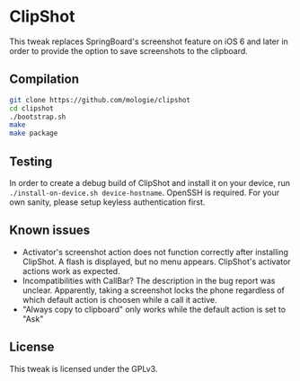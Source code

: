 ClipShot
========

This tweak replaces SpringBoard's screenshot feature on iOS 6 and later in order to provide the option to save screenshots to the clipboard.

## Compilation
```sh
git clone https://github.com/mologie/clipshot
cd clipshot
./bootstrap.sh
make
make package
```

## Testing
In order to create a debug build of ClipShot and install it on your device, run `./install-on-device.sh device-hostname`. OpenSSH is required. For your own sanity, please setup keyless authentication first.

## Known issues
* Activator's screenshot action does not function correctly after installing ClipShot. A flash is displayed, but no menu appears. ClipShot's activator actions work as expected.
* Incompatibilities with CallBar? The description in the bug report was unclear. Apparently, taking a screenshot locks the phone regardless of which default action is choosen while a call it active.
* "Always copy to clipboard" only works while the default action is set to "Ask"

## License
This tweak is licensed under the GPLv3.
